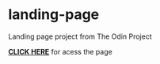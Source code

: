 # landing-page
Landing page project from The Odin Project

<a href="https://pedrorub1.github.io/landing-page/" target="_blank">**CLICK HERE**</a> for acess the page
